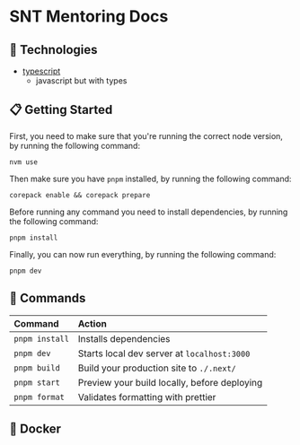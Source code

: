 # SNT Mentoring Docs

## 🔧 Technologies

- [typescript](https://www.typescriptlang.org)
  - javascript but with types

## 📋 Getting Started

First, you need to make sure that you're running the correct node version, by running the following command:

```
nvm use
```

Then make sure you have `pnpm` installed, by running the following command:

```
corepack enable && corepack prepare
```

Before running any command you need to install dependencies, by running the following command:

```
pnpm install
```

Finally, you can now run everything, by running the following command:

```
pnpm dev
```

## 🧞 Commands

| Command        | Action                                       |
| :------------- | :------------------------------------------- |
| `pnpm install` | Installs dependencies                        |
| `pnpm dev`     | Starts local dev server at `localhost:3000`  |
| `pnpm build`   | Build your production site to `./.next/`     |
| `pnpm start`   | Preview your build locally, before deploying |
| `pnpm format`  | Validates formatting with prettier           |

## 🐳 Docker
